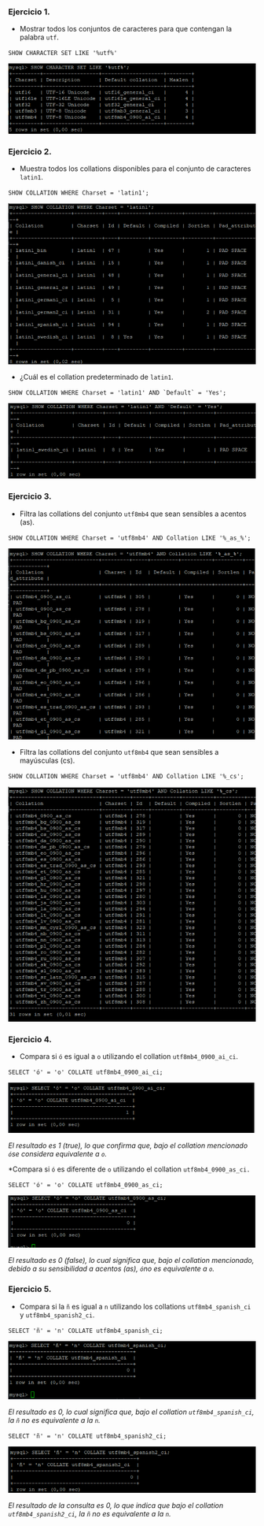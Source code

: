 ### Ejercicio 1.

* Mostrar todos los conjuntos de caracteres para que contengan la palabra `utf`.

`SHOW CHARACTER SET LIKE '%utf%'`

![alt text](image.png)

### Ejercicio 2.

* Muestra todos los collations disponibles para el conjunto de caracteres `latin1`.

`SHOW COLLATION WHERE Charset = 'latin1';`

![alt text](image-1.png)

* ¿Cuál es el collation predeterminado de `latin1`.

``SHOW COLLATION WHERE Charset = 'latin1' AND `Default` = 'Yes';``

![alt text](image-2.png)

### Ejercicio 3.

* Filtra las collations del conjunto `utf8mb4` que sean sensibles a acentos (as).

`SHOW COLLATION WHERE Charset = 'utf8mb4' AND Collation LIKE '%_as_%';`

![alt text](image-3.png)

* Filtra las collations del conjunto `utf8mb4` que sean sensibles a mayúsculas (cs).

`SHOW COLLATION WHERE Charset = 'utf8mb4' AND Collation LIKE '%_cs';`

![alt text](image-4.png)

### Ejercicio 4. 

* Compara si `ó` es igual a `o` utilizando el collation `utf8mb4_0900_ai_ci`.

`SELECT 'ó' = 'o' COLLATE utf8mb4_0900_ai_ci;`

![alt text](image-5.png)

_El resultado es 1 (true), lo que confirma que, bajo el collation mencionado `ó`se considera equivalente a `o`._

*Compara si `ó` es diferente de `o` utilizando el collation `utf8mb4_0900_as_ci.`

`SELECT 'ó' = 'o' COLLATE utf8mb4_0900_as_ci;`

![alt text](image-6.png)

_El resultado es 0 (false), lo cual significa que, bajo el collation mencionado, debido a su sensibilidad a acentos (as), `ó`no es equivalente a `o`._

### Ejercicio 5.

* Compara si la `ñ` es igual a `n` utilizando los collations `utf8mb4_spanish_ci` y `utf8mb4_spanish2_ci`.

`SELECT 'ñ' = 'n' COLLATE utf8mb4_spanish_ci;`

![alt text](image-7.png)

_El resultado es 0, lo cual significa que, bajo el collation `utf8mb4_spanish_ci`, la `ñ` no es equivalente a la `n`._

`SELECT 'ñ' = 'n' COLLATE utf8mb4_spanish2_ci;`

![alt text](image-8.png)

_El resultado de la consulta es 0, lo que indica que bajo el collation `utf8mb4_spanish2_ci`, la `ñ` no es equivalente a la `n`._